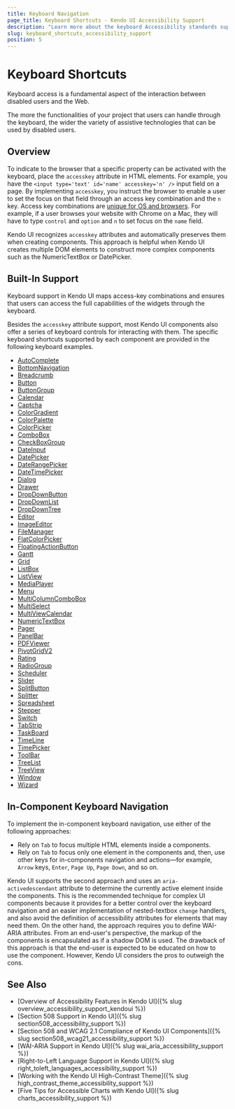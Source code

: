 ```yaml
---
title: Keyboard Navigation
page_title: Keyboard Shortcuts - Kendo UI Accessibility Support
description: "Learn more about the keyboard Accessibility standards supported by Kendo UI components."
slug: keyboard_shortcuts_accessibility_support
position: 5
---
```


# Keyboard Shortcuts

Keyboard access is a fundamental aspect of the interaction between disabled users and the Web.

The more the functionalities of your project that users can handle through the keyboard, the wider the variety of assistive technologies that can be used by disabled users.

## Overview

To indicate to the browser that a specific property can be activated with the keyboard, place the `accesskey` attribute in HTML elements. For example, you have the `<input type='text' id='name' accesskey='n' />` input field on a page. By implementing `accesskey`, you instruct the browser to enable a user to set the focus on that field through an access key combination and the `n` key. Access key combinations are [unique for OS and browsers](https://en.wikipedia.org/wiki/Access_key). For example, if a user browses your website with Chrome on a Mac, they will have to type `control` and `option` and `n` to set focus on the `name` field.

Kendo UI recognizes `accesskey` attributes and automatically preserves them when creating components. This approach is helpful when Kendo UI creates multiple DOM elements to construct more complex components such as the NumericTextBox or DatePicker.

## Built-In Support

Keyboard support in Kendo UI maps access-key combinations and ensures that users can access the full capabilities of the widgets through the keyboard.

Besides the `accesskey` attribute support, most Kendo UI components also offer a series of keyboard controls for interacting with them. The specific keyboard shortcuts supported by each component are provided in the following keyboard examples.

- [AutoComplete](https://demos.telerik.com/kendo-ui/autocomplete/keyboard-navigation)
- [BottomNavigation](https://demos.telerik.com/kendo-ui/bottomnavigaiton/keyboard-navigation)
- [Breadcrumb](https://demos.telerik.com/kendo-ui/breadcrumb/keyboard-navigation)
- [Button](https://demos.telerik.com/kendo-ui/button/keyboard-navigation)
- [ButtonGroup](https://demos.telerik.com/kendo-ui/buttongroup/keyboard-navigation)
- [Calendar](https://demos.telerik.com/kendo-ui/calendar/keyboard-navigation)
- [Captcha](https://demos.telerik.com/kendo-ui/captcha/keyboard-navigation)
- [ColorGradient](https://demos.telerik.com/kendo-ui/colorgradient/keyboard-navigation)
- [ColorPalette](https://demos.telerik.com/kendo-ui/colorpalette/keyboard-navigation)
- [ColorPicker](https://demos.telerik.com/kendo-ui/colorpicker/keyboard-navigation)
- [ComboBox](https://demos.telerik.com/kendo-ui/combobox/keyboard-navigation)
- [CheckBoxGroup](https://demos.telerik.com/kendo-ui/checkboxgroup/keyboard-navigation)
- [DateInput](https://demos.telerik.com/kendo-ui/dateinput/keyboard-navigation)
- [DatePicker](https://demos.telerik.com/kendo-ui/datepicker/keyboard-navigation)
- [DateRangePicker](https://demos.telerik.com/kendo-ui/daterangepicker/keyboard-navigation)
- [DateTimePicker](https://demos.telerik.com/kendo-ui/datetimepicker/keyboard-navigation)
- [Dialog](https://demos.telerik.com/kendo-ui/dialog/keyboard-navigation)
- [Drawer](https://demos.telerik.com/kendo-ui/drawer/keyboard-navigation)
- [DropDownButton](https://demos.telerik.com/kendo-ui/dropdownbutton/keyboard-navigation)
- [DropDownList](https://demos.telerik.com/kendo-ui/dropdownlist/keyboard-navigation)
- [DropDownTree](https://demos.telerik.com/kendo-ui/dropdowntree/keyboard-navigation)
- [Editor](https://demos.telerik.com/kendo-ui/editor/keyboard-navigation)
- [ImageEditor](https://demos.telerik.com/kendo-ui/imageeditor/keyboard-navigation)
- [FileManager](https://demos.telerik.com/kendo-ui/filemanager/keyboard-navigation)
- [FlatColorPicker](https://demos.telerik.com/kendo-ui/flatcolorpicker/keyboard-navigation)
- [FloatingActionButton](https://demos.telerik.com/kendo-ui/floatingactionbutton/keyboard-navigation)
- [Gantt](https://demos.telerik.com/kendo-ui/gantt/keyboard-navigation)
- [Grid](https://demos.telerik.com/kendo-ui/grid/keyboard-navigation)
- [ListBox](https://demos.telerik.com/kendo-ui/listbox/keyboard-navigation)
- [ListView](https://demos.telerik.com/kendo-ui/listview/keyboard-navigation)
- [MediaPlayer](https://demos.telerik.com/kendo-ui/mediaplayer/keyboard-navigation)
- [Menu](https://demos.telerik.com/kendo-ui/menu/keyboard-navigation)
- [MultiColumnComboBox](https://demos.telerik.com/kendo-ui/multicolumncombobox/keyboard-navigation)
- [MultiSelect](https://demos.telerik.com/kendo-ui/multiselect/keyboard-navigation)
- [MultiViewCalendar](https://demos.telerik.com/kendo-ui/multiviewcalendar/keyboard-navigation)
- [NumericTextBox](https://demos.telerik.com/kendo-ui/numerictextbox/keyboard-navigation)
- [Pager](https://demos.telerik.com/kendo-ui/pager/keyboard-navigation)
- [PanelBar](https://demos.telerik.com/kendo-ui/panelbar/keyboard-navigation)
- [PDFViewer](https://demos.telerik.com/kendo-ui/pdfviewer/keyboard-navigation)
- [PivotGridV2](https://demos.telerik.com/kendo-ui/pivotgridv2/keyboard-navigation)
- [Rating](https://demos.telerik.com/kendo-ui/rating/keyboard-navigation)
- [RadioGroup](https://demos.telerik.com/kendo-ui/radiogroup/keyboard-navigation)
- [Scheduler](https://demos.telerik.com/kendo-ui/scheduler/keyboard-navigation)
- [Slider](https://demos.telerik.com/kendo-ui/slider/keyboard-navigation)
- [SplitButton](https://demos.telerik.com/kendo-ui/splitbutton/keyboard-navigation)
- [Splitter](https://demos.telerik.com/kendo-ui/splitter/keyboard-navigation)
- [Spreadsheet](https://demos.telerik.com/kendo-ui/spreadsheet/keyboard-navigation)
- [Stepper](https://demos.telerik.com/kendo-ui/stepper/keyboard-navigation)
- [Switch](https://demos.telerik.com/kendo-ui/switch/keyboard-navigation)
- [TabStrip](https://demos.telerik.com/kendo-ui/tabstrip/keyboard-navigation)
- [TaskBoard](https://demos.telerik.com/kendo-ui/taskboard/keyboard-navigation)
- [TimeLine](https://demos.telerik.com/kendo-ui/timeline/keyboard-navigation)
- [TimePicker](https://demos.telerik.com/kendo-ui/timepicker/keyboard-navigation)
- [ToolBar](https://demos.telerik.com/kendo-ui/toolbar/keyboard-navigation)
- [TreeList](https://demos.telerik.com/kendo-ui/treelist/keyboard-navigation)
- [TreeView](https://demos.telerik.com/kendo-ui/treeview/keyboard-navigation)
- [Window](https://demos.telerik.com/kendo-ui/window/keyboard-navigation)
- [Wizard](https://demos.telerik.com/kendo-ui/wizard/keyboard-navigation)

## In-Component Keyboard Navigation

To implement the in-component keyboard navigation, use either of the following approaches:

- Rely on `Tab` to focus multiple HTML elements inside a components.
- Rely on `Tab` to focus only one element in the components and, then, use other keys for in-components navigation and actions&mdash;for example, `Arrow` keys, `Enter`, `Page Up`, `Page Down`, and so on.

Kendo UI supports the second approach and uses an `aria-activedescendant` attribute to determine the currently active element inside the components. This is the recommended technique for complex UI components because it provides for a better control over the keyboard navigation and an easier implementation of nested-textbox `change` handlers, and also avoid the definition of accessibility attributes for elements that may need them. On the other hand, the approach requires you to define WAI-ARIA attributes. From an end-user's perspective, the markup of the components is encapsulated as if a shadow DOM is used. The drawback of this approach is that the end-user is expected to be educated on how to use the component. However, Kendo UI considers the pros to outweigh the cons.

## See Also

* [Overview of Accessibility Features in Kendo UI]({% slug overview_accessibility_support_kendoui %})
* [Section 508 Support in Kendo UI]({% slug section508_accessibility_support %})
* [Section 508 and WCAG 2.1 Compliance of Kendo UI Components]({% slug section508_wcag21_accessibility_support %})
* [WAI-ARIA Support in Kendo UI]({% slug wai_aria_accessibility_support %})
* [Right-to-Left Language Support in Kendo UI]({% slug right_toleft_languages_accessibility_support %})
* [Working with the Kendo UI High-Contrast Theme]({% slug high_contrast_theme_accessibility_support %})
* [Five Tips for Accessible Charts with Kendo UI]({% slug charts_accessibility_support %})
